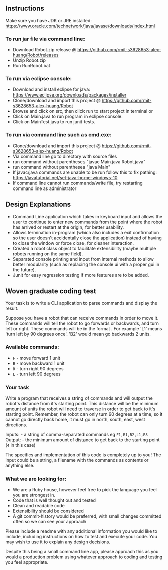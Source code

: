 ## Instructions

Make sure you have JDK or JRE installed: https://www.oracle.com/technetwork/java/javase/downloads/index.html

### To run jar file via command line:

* Download Robot.zip release @ https://github.com/rmit-s3628653-alex-huang/Robot/releases
* Unzip Robot.zip
* Run RunRobot.bat

### To run via eclipse console:

* Download and install eclipse for java: https://www.eclipse.org/downloads/packages/installer
* Clone/download and import this project @ https://github.com/rmit-s3628653-alex-huang/Robot
* Browse and click on src, then click run to start project in terminal or
* Click on Main.java to run program in eclipse console.
* Click on MainTest.java to run junit tests.

### To run via command line such as cmd.exe:

* Clone/download and import this project @ https://github.com/rmit-s3628653-alex-huang/Robot
* Via command line go to directory with source files
* run command without parentheses "javac Main.java Robot.java"
* run command without parentheses "java Main"
* If javac/java commands are unable to be run follow this to fix pathing: https://javatutorial.net/set-java-home-windows-10
* If command line cannot run commands/write file, try restarting command line as administrator


## Design Explanations

* Command Line application which takes in keyboard input and allows the user to continue to enter new commands from the point where the robot has arrived or restart at the origin, for better usability.
* Allows termination in-program (which also includes a exit confirmation so the user doesn't accidentally close the application) instead of having to close the window or force close, for cleaner interaction.
* Created a robot class object to facilitate extensibility (maybe multiple robots running on the same field).
* Separated console printing and input from internal methods to allow better modularity (such as replacing the console ui with a proper gui in the future).
* Junit for easy regression testing if more features are to be added.





## Woven graduate coding test

Your task is to write a CLI application to parse commands and display the result.

Suppose you have a robot that can receive commands in order to move it.  These commands will tell the robot to go forwards or backwards, and turn left or right.  These commands will be  in the format <command><number>.  For example 'L1' means 'turn left by 90 degrees once'.  'B2' would mean go backwards 2 units.

### Available commands:
* `F` - move forward 1 unit
* `B` - move backward 1 unit
* `R` - turn right 90 degrees
* `L` - turn left 90 degrees

### Your task
Write a program that receives a string of commands and will output the robot's distance from it's starting point.  This distance will be the minimum amount of units the robot will need to traverse in order to get back to it's starting point.  Remember, the robot can only turn 90 degrees at a time, so it cannot go directly back home, it must go in north, south, east, west directions.

Inputs: - a string of comma-separated commands eg `F1,R1,B2,L1,B3`
Output: - the minimum amount of distance to get back to the starting point (`4` in this case)

The specifics and implementation of this code is completely up to you!  The input could be a string, a filename with the commands as contents or anything else.

### What we are looking for:
* We are a Ruby house, however feel free to pick the language you feel you are strongest in.
* Code that is well thought out and tested
* Clean and readable code
* Extensibility should be considered
* A git commit-history would be preferred, with small changes committed often so we can see your approach

Please include a readme with any additional information you would like to include, including instructions on how to test and execute your code.  You may wish to use it to explain any design decisions.

Despite this being a small command line app, please approach this as you would a production problem using whatever approach to coding and testing you feel appropriate.
